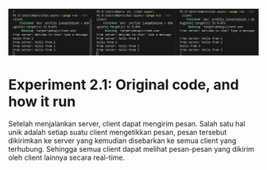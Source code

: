 ![](docs/client_communication.png)

# Experiment 2.1: Original code, and how it run
Setelah menjalankan server, client dapat mengirim pesan. Salah satu hal unik adalah setiap suatu client mengetikkan pesan, pesan tersebut dikirimkan ke server yang kemudian disebarkan ke semua client yang terhubung. Sehingga semua client dapat melihat pesan-pesan yang dikirim oleh client lainnya secara real-time.
